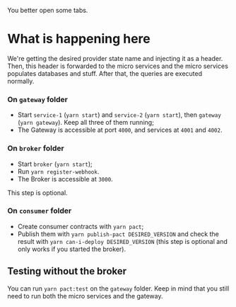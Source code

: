 You better open some tabs.

# What is happening here

We're getting the desired provider state name and injecting it as a header. Then, this header is forwarded to the micro services and the micro services populates databases and stuff. After that, the queries are executed normally.

### On `gateway` folder

- Start `service-1` (`yarn start`) and `service-2` (`yarn start`), then `gateway` (`yarn gateway`). Keep all three of them running;
- The Gateway is accessible at port `4000`, and services at `4001` and `4002`.

### On `broker` folder

- Start `broker` (`yarn start`);
- Run `yarn register-webhook`.
- The Broker is accessible at `3000`.

This step is optional.

### On `consumer` folder

- Create consumer contracts with `yarn pact`;
- Publish them with `yarn publish-pact DESIRED_VERSION` and check the result with `yarn can-i-deploy DESIRED_VERSION` (this step is optional and only works if you started the broker).

## Testing without the broker

You can run `yarn pact:test` on the `gateway` folder. Keep in mind that you still need to run both the micro services and the gateway.

